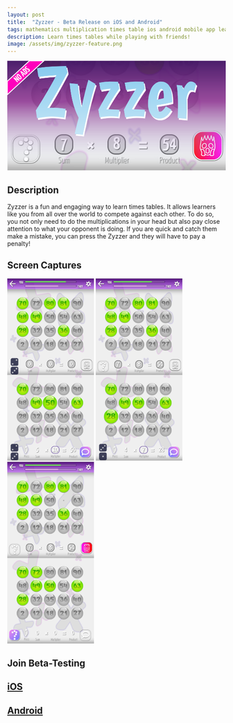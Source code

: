 ```yaml
---
layout: post
title:  "Zyzzer - Beta Release on iOS and Android"
tags: mathematics multiplication times table ios android mobile app learning education animation animated interaction interactive elusive meditations
description: Learn times tables while playing with friends!
image: /assets/img/zyzzer-feature.png
---
```

![image](/assets/img/zyzzer-feature.png)

## Description
Zyzzer is a fun and engaging way to learn times tables. It allows learners like you from all over the world to compete against each other. To do so, you not only need to do the multiplications in your head but also pay close attention to what your opponent is doing. If you are quick and catch them make a mistake, you can press the Zyzzer and they will have to pay a penalty!

## Screen Captures
<img src="/assets/img/zyzzer-cap1.jpg" alt="Screen capture #1" width="200"/>
<img src="/assets/img/zyzzer-cap2.jpg" alt="Screen capture #1" width="200"/>
<img src="/assets/img/zyzzer-cap3.jpg" alt="Screen capture #1" width="200"/>


## Join Beta-Testing 
## [iOS](https://testflight.apple.com/join/BDNstR8Q)
## [Android](https://play.google.com/store/apps/details?id=com.elusivemeditations.zyzm)
